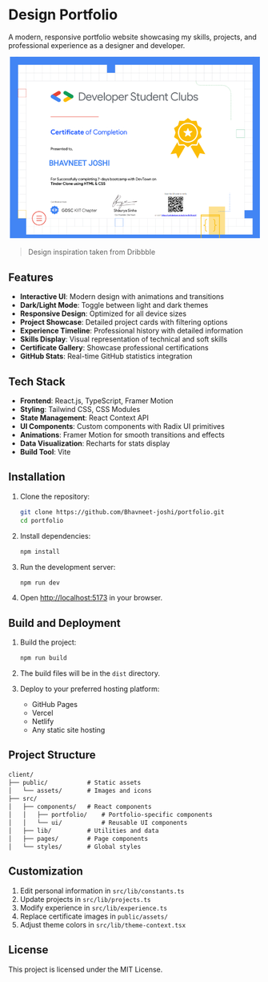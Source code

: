 # Design Portfolio

A modern, responsive portfolio website showcasing my skills, projects, and professional experience as a designer and developer.

![Portfolio Screenshot](client/public/assets/p1.png)

> Design inspiration taken from Dribbble

## Features

- **Interactive UI**: Modern design with animations and transitions
- **Dark/Light Mode**: Toggle between light and dark themes
- **Responsive Design**: Optimized for all device sizes
- **Project Showcase**: Detailed project cards with filtering options
- **Experience Timeline**: Professional history with detailed information
- **Skills Display**: Visual representation of technical and soft skills
- **Certificate Gallery**: Showcase professional certifications
- **GitHub Stats**: Real-time GitHub statistics integration

## Tech Stack

- **Frontend**: React.js, TypeScript, Framer Motion
- **Styling**: Tailwind CSS, CSS Modules
- **State Management**: React Context API
- **UI Components**: Custom components with Radix UI primitives
- **Animations**: Framer Motion for smooth transitions and effects
- **Data Visualization**: Recharts for stats display
- **Build Tool**: Vite

## Installation

1. Clone the repository:
   ```bash
   git clone https://github.com/Bhavneet-joshi/portfolio.git
   cd portfolio
   ```

2. Install dependencies:
   ```bash
   npm install
   ```
   
3. Run the development server:
   ```bash
   npm run dev
   ```

4. Open [http://localhost:5173](http://localhost:5173) in your browser.

## Build and Deployment

1. Build the project:
   ```bash
   npm run build
   ```

2. The build files will be in the `dist` directory.

3. Deploy to your preferred hosting platform:
   - GitHub Pages
   - Vercel
   - Netlify
   - Any static site hosting

## Project Structure

```
client/
├── public/           # Static assets
│   └── assets/       # Images and icons
├── src/
│   ├── components/   # React components
│   │   ├── portfolio/    # Portfolio-specific components
│   │   └── ui/           # Reusable UI components
│   ├── lib/          # Utilities and data
│   ├── pages/        # Page components
│   └── styles/       # Global styles
```

## Customization

1. Edit personal information in `src/lib/constants.ts`
2. Update projects in `src/lib/projects.ts`
3. Modify experience in `src/lib/experience.ts`
4. Replace certificate images in `public/assets/`
5. Adjust theme colors in `src/lib/theme-context.tsx`

## License

This project is licensed under the MIT License. 